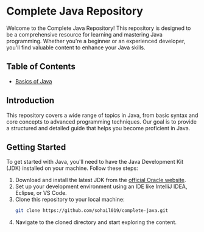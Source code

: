 # Complete Java Repository

Welcome to the Complete Java Repository! This repository is designed to be a comprehensive resource for learning and mastering Java programming. Whether you're a beginner or an experienced developer, you'll find valuable content to enhance your Java skills.

## Table of Contents

- [Basics of Java](https://github.com/sohail019/Complete-Java/tree/main/01%20-%20Basics)

## Introduction

This repository covers a wide range of topics in Java, from basic syntax and core concepts to advanced programming techniques. Our goal is to provide a structured and detailed guide that helps you become proficient in Java.

## Getting Started

To get started with Java, you'll need to have the Java Development Kit (JDK) installed on your machine. Follow these steps:

1. Download and install the latest JDK from the [official Oracle website](https://www.oracle.com/java/technologies/javase-downloads.html).
2. Set up your development environment using an IDE like IntelliJ IDEA, Eclipse, or VS Code.
3. Clone this repository to your local machine:
   ```bash
   git clone https://github.com/sohail019/complete-java.git
4. Navigate to the cloned directory and start exploring the content.
